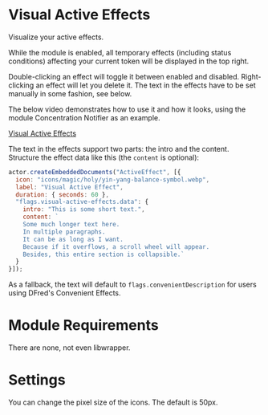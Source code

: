 # Visual Active Effects
Visualize your active effects.

While the module is enabled, all temporary effects (including status conditions) affecting your current token will be displayed in the top right.

Double-clicking an effect will toggle it between enabled and disabled.
Right-clicking an effect will let you delete it.
The text in the effects have to be set manually in some fashion, see below.

The below video demonstrates how to use it and how it looks, using the module Concentration Notifier as an example.

[Visual Active Effects](https://user-images.githubusercontent.com/50169243/193346164-ac204ab1-2d28-47cf-b41e-a7343a5002a6.webm)

The text in the effects support two parts: the intro and the content. Structure the effect data like this (the `content` is optional):

```js
actor.createEmbeddedDocuments("ActiveEffect", [{
  icon: "icons/magic/holy/yin-yang-balance-symbol.webp",
  label: "Visual Active Effect",
  duration: { seconds: 60 },
  "flags.visual-active-effects.data": {
    intro: "This is some short text.",
    content: `
    Some much longer text here.
    In multiple paragraphs.
    It can be as long as I want.
    Because if it overflows, a scroll wheel will appear.
    Besides, this entire section is collapsible.`
  }
}]);
```
As a fallback, the text will default to `flags.convenientDescription` for users using DFred's Convenient Effects.

# Module Requirements
There are none, not even libwrapper.

# Settings
You can change the pixel size of the icons. The default is 50px.
